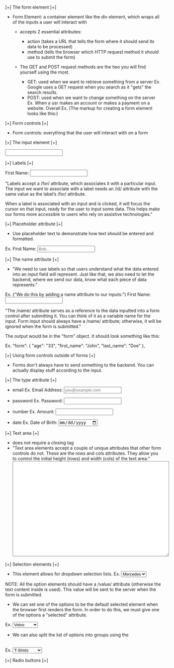 [+] The form element [+]
- Form Element: a container element like the div element, which wraps all of the inputs a user will interact with
    - accepts 2 essential attributes:
        - action (takes a URL that tells the form where it should send its data to be processed)
        - method (tells the browser which HTTP request method it should use to submit the form)
    - The GET and POST request methods are the two you will find yourself using the most.
        - GET: used when we want to retrieve something from a server
            Ex.
                Google uses a GET request when you search as it "gets" the search results.
        - POST: used when we want to change something on the server
            Ex. 
                When a usr makes an account or makes a payment on a website.
    Overall Ex. (The markup for creating a form element looks like this:)
        <form action="example.com/path" method="post">

        </form>

[+] Form controls [+]
- Form controls: everything that the user will interact with on a form

[+] The input element [+]
<form action="example.com/path" method="post">
  <input type="text">
</form>

[+] Labels [+]
<form action="example.com/path" method="post">
  <label for="first_name">First Name:</label>
  <input type="text" id="first_name">
</form>

"Labels accept a /for/ attribute, which associates it with a particular input. The input we want to associate with a label needs an /id/ attribute with the same value as the label’s /for/ attribute.

When a label is associated with an input and is clicked, it will focus the cursor on that input, ready for the user to input some data. This helps make our forms more accessible to users who rely on assistive technologies."

[+] Placeholder attribute [+]
- Use placeholder text to demonstrate how text should be entered and formatted.

Ex. 
    <label for="first_name">First Name:</label>
    <input type="text" id="first_name" placeholder="Bob...">

[+] The name attribute [+]
- "We need to use labels so that users understand what the data entered into an input field will represent. Just like that, we also need to let the backend, where we send our data, know what each piece of data represents."

Ex. ("We do this by adding a name attribute to our inputs:")
    <label for="first_name">First Name:</label>
    <input type="text" id="first_name" name="first_name">

"The /name/ attribute serves as a reference to the data inputted into a form control after submitting it. You can think of it as a variable name for the input. Form input should always have a /name/ attribute; otherwise, it will be ignored when the form is submitted."

The output would be in the "form" object. It should look something like this:

Ex.
    "form": {
        "age": "33",
        "first_name": "John",
        "last_name": "Doe"
    },


[+] Using form controls outside of forms [+]
- Forms don't always have to send something to the backend. You can actually display stuff according to the input.


[+] The type attribute [+]
- email
    Ex.
        <label for="user_email">Email Address:</label>
        <input type="email" id="user_email" name="email" placeholder="you@example.com">

- password
    Ex.
        <label for="user_password">Password:</label>
        <input type="password" id="user_password" name="password">

- number
    Ex.
        <label for="amount">Amount:</label>
        <input type="number" id="amount" name="amount">

- date
    Ex.
        <label for="dob">Date of Birth:</label>
        <input type="date" id="dob" name="dob">


[+] Text area [+]
- does not require a closing tag
- "Text area elements accept a couple of unique attributes that other form controls do not. These are the rows and cols attributes. They allow you to control the initial height (rows) and width (cols) of the text area:"
    <textarea rows="20" cols="60"></textarea>


[+] Selection elements [+]
- This element allows for dropdown selection lists.
Ex. 
    <select name="Car">
        <option value="mercedes">Mercedes</option>
        <option value="tesla">Tesla</option>
        <option value="volvo">Volvo</option>
        <option value="bmw">BMW</option>
        <option value="mini">Mini</option>
        <option value="ford">Ford</option>
    </select>

NOTE: All the option elements should have a /value/ attribute (otherwise the text content inside is used). This value will be sent to the server when the form is submitted.

- We can set one of the options to be the default selected element when the browser first renders the form. In order to do this, we must give one of the options a "selected" attribute.

Ex.
    <select name="Car">
        <option value="mercedes">Mercedes</option>
        <option value="tesla">Tesla</option>
        <option value="volvo" selected>Volvo</option>
        <option value="bmw">BMW</option>
        <option value="mini">Mini</option>
        <option value="ford">Ford</option>
    </select>

- We can also split the list of options into groups using the <optgroup> element.

Ex.
    <select name="fashion">
        <optgroup label="Clothing">
            <option value="t_shirt">T-Shirts</option>
            <option value="sweater">Sweaters</option>
            <option value="coats">Coats</option>
        </optgroup>
        <optgroup label="Foot Wear">
            <option value="sneakers">Sneakers</option>
            <option value="boots">Boots</option>
            <option value="sandals">Sandals</option>
        </optgroup>
    </select>

[+] Radio buttons [+]

